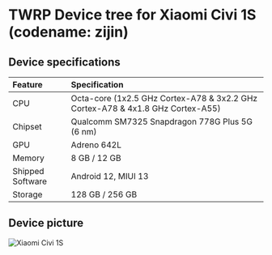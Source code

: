 # TWRP Device tree for Xiaomi Civi 1S (codename: zijin)
## Device specifications
| Feature                 | Specification                                                              |
| :---------------------- | :--------------------------------                                          |
| CPU                     | Octa-core (1x2.5 GHz Cortex-A78 & 3x2.2 GHz Cortex-A78 & 4x1.8 GHz Cortex-A55) |
| Chipset                 | Qualcomm SM7325 Snapdragon 778G Plus 5G (6 nm)                                  |
| GPU                     | Adreno 642L                                                                |
| Memory                  | 8 GB / 12 GB                                                                |
| Shipped Software        | Android 12, MIUI 13                                                        |
| Storage                 | 128 GB / 256 GB                                                            |

## Device picture

![Xiaomi Civi 1S]([https://www.notebookcheck.org/uploads/tx_nbc2/XiaomiCivi1S.jpg](https://cdn.cnbj1.fds.api.mi-img.com/product-images/xiaomicivi1sokm6kd/3066.png)https://cdn.cnbj1.fds.api.mi-img.com/product-images/xiaomicivi1sokm6kd/3066.png "Xiaomi Civi 1S")


